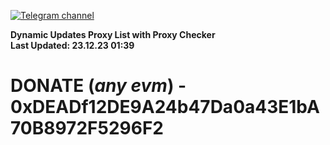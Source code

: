[![Telegram channel](https://img.shields.io/endpoint?url=https://runkit.io/damiankrawczyk/telegram-badge/branches/master?url=https://t.me/n4z4v0d)](https://t.me/n4z4v0d) 

**Dynamic Updates Proxy List with Proxy Checker**  
**Last Updated: 23.12.23 01:39**

# DONATE (_any evm_) - 0xDEADf12DE9A24b47Da0a43E1bA70B8972F5296F2
